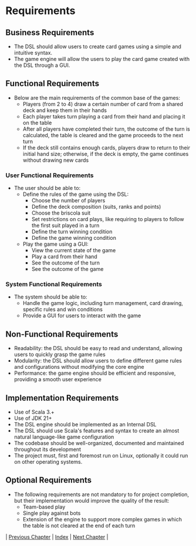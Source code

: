 # Requirements

## Business Requirements
* The DSL should allow users to create card games using a simple and intuitive syntax.
* The game engine will allow the users to play the card game created with the DSL through a GUI.

## Functional Requirements
* Below are the main requirements of the common base of the games:
  * Players (from 2 to 4) draw a certain number of card from a shared deck and keep them in their hands
  * Each player takes turn playing a card from their hand and placing it on the table
  * After all players have completed their turn, the outcome of the turn is calculated, the table is cleared and the game proceeds to the next turn
  * If the deck still contains enough cards, players draw to return to their initial hand size; otherwise, if the deck is empty, the game continues without drawing new cards 

### User Functional Requirements
* The user should be able to:
  * Define the rules of the game using the DSL:
    * Choose the number of players
    * Define the deck composition (suits, ranks and points)
    * Choose the briscola suit
    * Set restrictions on card plays, like requiring to players to follow the first suit played in a turn
    * Define the turn winning condition
    * Define the game winning condition
  * Play the game using a GUI:
    * View the current state of the game
    * Play a card from their hand
    * See the outcome of the turn
    * See the outcome of the game

### System Functional Requirements
* The system should be able to:
  * Handle the game logic, including turn management, card drawing, specific rules and win conditions
  * Provide a GUI for users to interact with the game

## Non-Functional Requirements
* Readability: the DSL should be easy to read and understand, allowing users to quickly grasp the game rules
* Modularity: the DSL should allow users to define different game rules and configurations without modifying the core engine
* Performance: the game engine should be efficient and responsive, providing a smooth user experience

## Implementation Requirements
* Use of Scala 3.+
* Use of JDK 21+
* The DSL engine should be implemented as an Internal DSL
* The DSL should use Scala's features and syntax to create an almost natural language-like game configuration
* The codebase should be well-organized, documented and maintained throughout its development
* The project must, first and foremost run on Linux, optionally it could run on other operating systems.

## Optional Requirements
* The following requirements are not mandatory to for project completion, but their implementation would improve the quality of the result:
  * Team-based play
  * Single play against bots
  * Extension of the engine to support more complex games in which the table is not cleared at the end of each turn

| [Previous Chapter](../2-development_process/index.md) | [Index](../index.md) | [Next Chapter](../4-architectural_design/index.md) |
